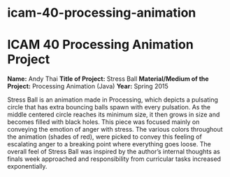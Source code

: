 # icam-40-processing-animation
ICAM 40 Processing Animation Project
==============

**Name:** Andy Thai
**Title of Project:** Stress Ball
**Material/Medium of the Project:** Processing Animation (Java)
**Year:** Spring 2015

Stress Ball is an animation made in Processing, which depicts a pulsating circle that has extra bouncing balls spawn with every pulsation. As the middle centered circle reaches its minimum size, it then grows in size and becomes filled with black holes. This piece was focused mainly on conveying the emotion of anger with stress. The various colors throughout the animation (shades of red), were picked to convey this feeling of escalating anger to a breaking point where everything goes loose. The overall feel of Stress Ball was inspired by the author’s internal thoughts as finals week approached and responsibility from curricular tasks increased exponentially.
